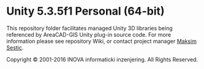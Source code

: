 ﻿# Unity 5.3.5f1 Personal (64-bit)

This repository folder facilitates managed Unity 3D libraries being referenced by AreaCAD-GIS Unity plug-in source code. For more information please see repository Wiki, or contact project manager [Maksim Sestic](https://github.com/SesticM).

Copyright © 2001-2016 INOVA informaticki inzenjering. All Rights Reserved. 

